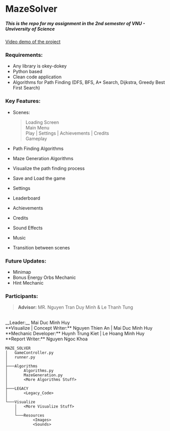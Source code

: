 # MazeSolver
##### This is the repo for my assignment in the 2nd semester of VNU - Unviversity of Science
[Video demo of the project](https://www.youtube.com/watch?v=dQw4w9WgXcQ&pp=ygUJcmljayByb2xs)

### Requirements:
- Any library is okey-dokey
- Python based
- Clean code application
- Algorithms for Path Finding (DFS, BFS, A* Search, Dijkstra, Greedy Best First Search)

### Key Features:
- Scenes:
  > Loading Screen
  > <br>
  > Main Menu
  > <br>
  > Play | Settings | Achievements | Credits
  > <br>
  > Gameplay

- Path Finding Algorithms
- Maze Generation Algorithms
- Visualize the path finding process
- Save and Load the game
- Settings
- Leaderboard
- Achievements
- Credits
- Sound Effects
- Music
- Transition between scenes

### Future Updates:
- Minimap
- Bonus Energy Orbs Mechanic
- Hint Mechanic


### Participants:
> **Advisor:** MR. Nguyen Tran Duy Minh & Le Thanh Tung
<br>
__Leader:__ Mai Duc Minh Huy
<br>
**Visualize | Concept Writer:** Nguyen Thien An | Mai Duc Minh Huy
<br>
**Mechanic Developer:** Huynh Trung Kiet | Le Hoang Minh Huy
<br>
**Report Writer:** Nguyen Ngoc Khoa


    

```
MAZE_SOLVER
│   GameController.py
│   runner.py
│           
├───Algorithms
│       Algorithms.py
│       MazeGeneration.py
│       <More Algorithms Stuff>
│
├───LEGACY
│       <Legacy_Code>
│
└───Visualize
    │   <More Visualize Stuff>
    │
    └───Resources
            <Images>
            <Sounds>
```